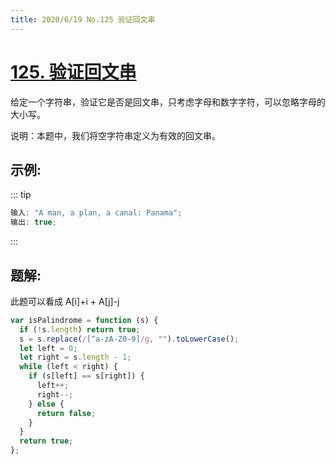 ```yaml
---
title: 2020/6/19 No.125 验证回文串
---
```


# [125. 验证回文串](https://leetcode-cn.com/problems/valid-palindrome/)

给定一个字符串，验证它是否是回文串，只考虑字母和数字字符，可以忽略字母的大小写。

说明：本题中，我们将空字符串定义为有效的回文串。

## 示例:

::: tip

```js
输入: "A man, a plan, a canal: Panama";
输出: true;
```

:::

## 题解:

此题可以看成 A[i]+i + A[j]-j

```js
var isPalindrome = function (s) {
  if (!s.length) return true;
  s = s.replace(/[^a-zA-Z0-9]/g, "").toLowerCase();
  let left = 0;
  let right = s.length - 1;
  while (left < right) {
    if (s[left] == s[right]) {
      left++;
      right--;
    } else {
      return false;
    }
  }
  return true;
};
```
